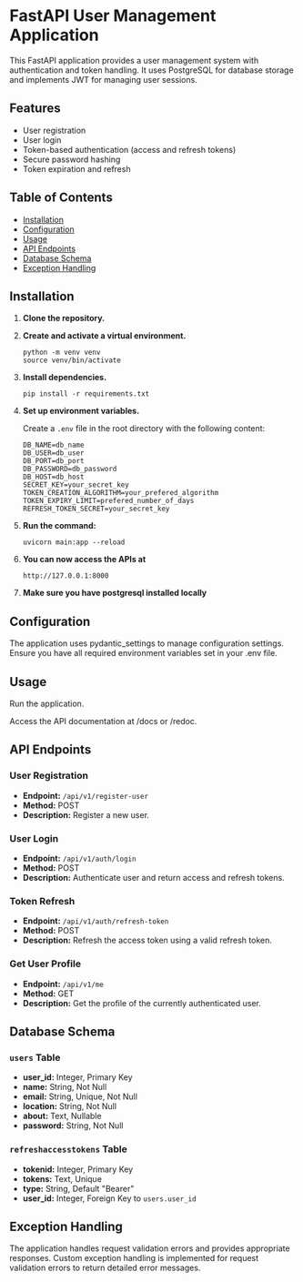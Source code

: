 # FastAPI User Management Application

This FastAPI application provides a user management system with authentication and token handling. It uses PostgreSQL for database storage and implements JWT for managing user sessions.

## Features

- User registration
- User login
- Token-based authentication (access and refresh tokens)
- Secure password hashing
- Token expiration and refresh

## Table of Contents

- [Installation](#installation)
- [Configuration](#configuration)
- [Usage](#usage)
- [API Endpoints](#api-endpoints)
- [Database Schema](#database-schema)
- [Exception Handling](#exception-handling)

## Installation

1. **Clone the repository.**

2. **Create and activate a virtual environment.**
    ```
   python -m venv venv
   source venv/bin/activate

3. **Install dependencies.**
    ```
   pip install -r requirements.txt 

4. **Set up environment variables.**

   Create a `.env` file in the root directory with the following content:

   ```env
   DB_NAME=db_name
   DB_USER=db_user
   DB_PORT=db_port
   DB_PASSWORD=db_password
   DB_HOST=db_host
   SECRET_KEY=your_secret_key
   TOKEN_CREATION_ALGORITHM=your_prefered_algorithm
   TOKEN_EXPIRY_LIMIT=prefered_number_of_days
   REFRESH_TOKEN_SECRET=your_secret_key

5. **Run the command:**
    ```
   uvicorn main:app --reload
6. **You can now access the APIs at**
   ```
   http://127.0.0.1:8000
7. **Make sure you have postgresql installed locally**
   
## Configuration
The application uses pydantic_settings to manage configuration settings. Ensure you have all required environment variables set in your .env file.

## Usage
Run the application.

Access the API documentation at /docs or /redoc.

## API Endpoints

### User Registration

- **Endpoint:** `/api/v1/register-user`
- **Method:** POST
- **Description:** Register a new user.

### User Login

- **Endpoint:** `/api/v1/auth/login`
- **Method:** POST
- **Description:** Authenticate user and return access and refresh tokens.

### Token Refresh

- **Endpoint:** `/api/v1/auth/refresh-token`
- **Method:** POST
- **Description:** Refresh the access token using a valid refresh token.

### Get User Profile

- **Endpoint:** `/api/v1/me`
- **Method:** GET
- **Description:** Get the profile of the currently authenticated user.

## Database Schema

### `users` Table

- **user_id:** Integer, Primary Key
- **name:** String, Not Null
- **email:** String, Unique, Not Null
- **location:** String, Not Null
- **about:** Text, Nullable
- **password:** String, Not Null

### `refreshaccesstokens` Table

- **tokenid:** Integer, Primary Key
- **tokens:** Text, Unique
- **type:** String, Default "Bearer"
- **user_id:** Integer, Foreign Key to `users.user_id`

## Exception Handling
The application handles request validation errors and provides appropriate responses. Custom exception handling is implemented for request validation errors to return detailed error messages.
